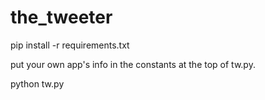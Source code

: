 # the_tweeter

pip install -r requirements.txt

put your own app's info in the constants at the top of tw.py.

python tw.py
